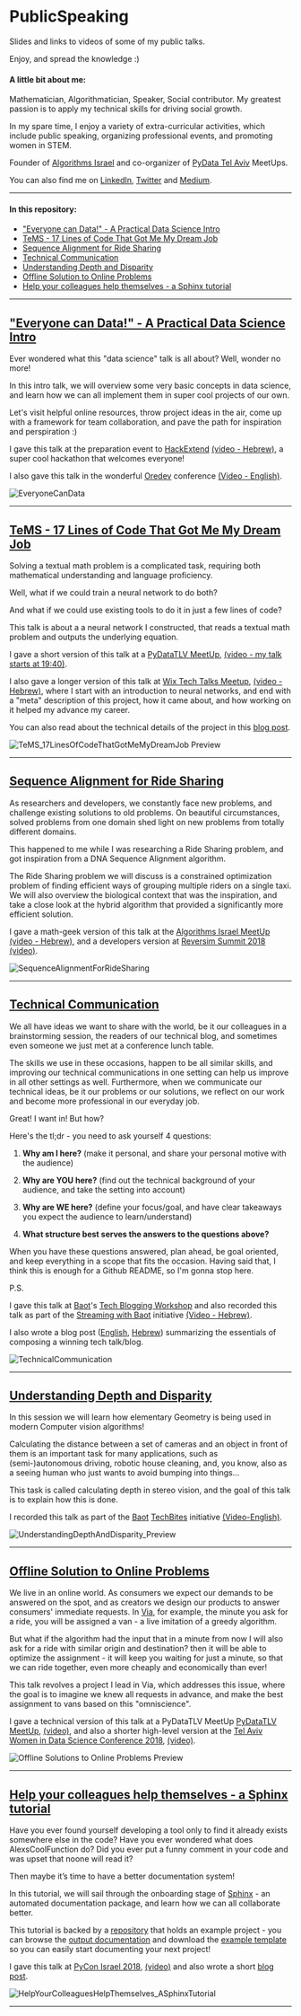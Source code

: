 # PublicSpeaking
Slides and links to videos of some of my public talks.
 
Enjoy, and spread the knowledge :)

#### A little bit about me:

Mathematician, Algorithmatician, Speaker, Social contributor. 
My greatest passion is to apply my technical skills for driving social growth.

In my spare time, I enjoy a variety of extra-curricular activities, 
which include public speaking, organizing professional events, and promoting women in STEM.

Founder of 
[Algorithms Israel](https://www.meetup.com/Algorithms-Israel/) 
and co-organizer of 
[PyData Tel Aviv](https://www.meetup.com/PyData-Tel-Aviv/)
MeetUps.

You can also find me on [LinkedIn](https://www.linkedin.com/in/dalya-gar/), 
[Twitter](https://twitter.com/DalyaGar)
and [Medium](https://medium.com/@dalyag).


***

#### In this repository:

* ["Everyone can Data!" - A Practical Data Science Intro](#YouCanData)
* [TeMS - 17 Lines of Code That Got Me My Dream Job](#Tems)
* [Sequence Alignment for Ride Sharing](#SequenceAlignment)
* [Technical Communication](#TechComm)
* [Understanding Depth and Disparity](#Disparity)
* [Offline Solution to Online Problems](#OfflineSolutions)
* [Help your colleagues help themselves - a Sphinx tutorial](#Sphinx)


***

## <a name="YouCanData"/> ["Everyone can Data!" - A Practical Data Science Intro](../master/EveryoneCanData/EveryoneCanData.pdf)

Ever wondered what this "data science" talk is all about? 
Well, wonder no more!

In this intro talk, 
we will overview some very basic concepts in data science, 
and learn how we can all implement them in super cool projects of our own.
 
Let's visit helpful online resources, 
throw project ideas in the air, 
come up with a framework for team collaboration, 
and pave the path for inspiration and perspiration :)

I gave this talk at the preparation event to 
[HackExtend](http://www.hackextend.com/)
[(video - Hebrew)](https://www.youtube.com/watch?v=Nxn1q1W9Hk8&index=6&list=PLY-poECvi6h7VQWt5Nd5O42py_07UKifI), 
a super cool hackathon that welcomes everyone!

I also gave this talk in the wonderful [Oredev](https://oredev.org/) 
conference [(Video - English)](https://vimeo.com/371736687).


![EveryoneCanData](../master/previews/EveryoneCanData.png)


***


## <a name="Tems"/> [TeMS - 17 Lines of Code That Got Me My Dream Job](../master/TeMS_17LinesOfCodeThatGorMeMyDreamJob/TeMS_17LinesOfCodeThatGotMeMyDreamJob.pdf)

Solving a textual math problem is a complicated task, 
requiring both mathematical understanding and language proficiency. 

Well, what if we could train a neural network to do both? 

And what if we could use existing tools to do it in just a few lines of code?

This talk is about a a neural network I constructed, 
that reads a textual math problem 
and outputs the underlying equation.
 
I gave a short version of this talk at a 
[PyDataTLV MeetUp](https://www.meetup.com/PyData-Tel-Aviv/events/239823945/),
[(video - my talk starts at 19:40)](https://www.youtube.com/watch?v=8j8vfW94o6Y).

I also gave a longer version of this talk at
[Wix Tech Talks Meetup](https://www.meetup.com/at-wix/events/246859972/),
[(video - Hebrew)](https://youtu.be/W9U2Qb1F5h8), 
where I start with an introduction to neural networks,
and end with a "meta" description of this project, how it came about,
and how working on it helped my advance my career.

You can also read about the technical details of the project in this 
[blog post](https://towardsdatascience.com/dear-math-i-am-not-your-therapist-solve-your-own-problems-da835102dacb).

![TeMS_17LinesOfCodeThatGotMeMyDreamJob Preview](../master/previews/TeMS_17LinesOfCodeThatGotMeMyDreamJob.png)


***


## <a name="SequenceAlignment"/> [Sequence Alignment for Ride Sharing](../master/SequnceAlignmentForRideSharing/DevelopersVersion_SequenceAlignmentForRideSharing.pdf)

As researchers and developers, we constantly face new problems, and challenge existing solutions to old problems.
On beautiful circumstances, solved problems from one domain shed light on new problems from totally different domains.

This happened to me while I was researching a Ride Sharing problem, and got inspiration from a DNA Sequence Alignment algorithm.

The Ride Sharing problem we will discuss is a constrained optimization problem of finding efficient ways of grouping multiple riders on a single taxi.
We will also overview the biological context that was the inspiration, and take a close look at the hybrid algorithm that provided a significantly more efficient solution.

I gave a math-geek version of this talk at the [Algorithms Israel MeetUp](https://www.meetup.com/Algorithms-Israel/events/251504953/) [(video - Hebrew)](https://www.youtube.com/watch?v=5so2Gbzd3xI),
and a developers version at [Reversim Summit 2018](https://summit2018.reversim.com/session/5b0b0ba592ac8b00147796f5)
[(video)](https://www.youtube.com/watch?v=rZSdHKyp55M).


![SequenceAlignmentForRideSharing](../master/previews/SequenceAlignmentForRideSharing.jpg)


***


## <a name="TechComm"/> [Technical Communication](../master/TechnicalCommunication/TechnicalCommunication.pdf)

We all have ideas we want to share with the world, be it our colleagues in a brainstorming session,
the readers of our technical blog, and sometimes even someone we just met at a conference lunch table.

The skills we use in these occasions, happen to be all similar skills,
and improving our technical communications in one setting can help us improve in all other settings as well.
Furthermore, when we communicate our technical ideas, be it our problems or our solutions,
we reflect on our work and become more professional in our everyday job.

Great! I want in! But how?

Here's the tl;dr - you need to ask yourself 4 questions:

1. **Why am I here?** (make it personal, 
   and share your personal motive with the audience)

2. **Why are YOU here?** (find out the technical background of your audience, 
   and take the setting into account)

3. **Why are WE here?** (define your focus/goal, 
   and have clear takeaways you expect the audience to learn/understand)
   
4. **What structure best serves the answers to the questions above?**

When you have these questions answered, plan ahead, be goal oriented,
and keep everything in a scope that fits the occasion.
Having said that, I think this is enough for a Github README, so I'm gonna stop here.

P.S. 

I gave this talk at [Baot](http://extend-tech.com/baot)'s
 [Tech Blogging Workshop](https://www.facebook.com/baot.tech/posts/822826681532844)
 and also recorded this talk as part of the 
 [Streaming with Baot](https://www.youtube.com/watch?v=tKj8dA7Gj38&list=PLpII905PU6QoHd38kd8P4WOyBIcqOZENx)
 initiative [(Video - Hebrew)](https://youtu.be/exYdTC5XWSs).

I also wrote a blog post 
([English](https://codeburst.io/technical-communications-c457b5c7da), 
[Hebrew](http://bit.ly/TechCommBlogHebrew)) 
summarizing the essentials of composing a winning tech talk/blog.

![TechnicalCommunication](../master/previews/TechnicalCommunication.jpg)


***



## <a name="Disparity"/> [Understanding Depth and Disparity](../master/UnderstandingDepthAndDisparity/UnderstandingDepthAndDisparity.pdf)

In this session we will learn how elementary Geometry is being used in modern Computer vision algorithms!

Calculating the distance between a set of cameras and an object in front of them 
is an important task for many applications, 
such as (semi-)autonomous driving, robotic house cleaning, and, 
you know, also as a seeing human who just wants to avoid bumping into things...

This task is called calculating depth in stereo vision, and the goal of this talk is to explain how this is done.

I recorded this talk as part of the [Baot](https://extend-tech.com/baot) 
[TechBites](https://www.youtube.com/watch?v=HaSnT0Ki8rk&list=PLpII905PU6QrEzPicCTUJU99KruTEpHXy) 
initiative [(Video-English)](https://youtu.be/0a7gnRmMXjw).

![UnderstandingDepthAndDisparity_Preview](../master/previews/UnderstandingDepthAndDisparity_Preview.jpg)


***


## <a name="OfflineSolutions"/> [Offline Solution to Online Problems](../master/OfflineSolutionstoOnlineProblems/OfflineSolutionstoOnlineProblems.pdf)

We live in an online world. 
As consumers we expect our demands to be answered on the spot, 
and as creators we design our products to answer consumers' immediate requests. 
In [Via](https://ridewithvia.com/), for example, the minute you ask for a ride, 
you will be assigned a van - a live imitation of a greedy algorithm. 

But what if the algorithm had the input that in a minute from now 
I will also ask for a ride with similar origin and destination? 
then it will be able to optimize the assignment - 
it will keep you waiting for just a minute, so that we can ride together, 
even more cheaply and economically than ever!

This talk revolves a project I lead in Via, which addresses this issue, 
where the goal is to imagine we knew all requests in advance, 
and make the best assignment to vans based on this "omniscience".

I gave a technical version of this talk at a PyDataTLV MeetUp
[PyDataTLV MeetUp](https://www.meetup.com/PyData-Tel-Aviv/events/245676534/),
[(video)](https://www.youtube.com/watch?v=c1FMe4yK7zY), 
and also a shorter high-level version at the 
[Tel Aviv Women in Data Science Conference 2018](http://intuit.eventiko.co.il/),
[(video)](https://www.youtube.com/watch?v=sVwSvbJARxI).

![Offline Solutions to Online Problems Preview](../master/previews/OfflineSolutionstoOnlineProblems.png)


***


## <a name="Sphinx"/> [Help your colleagues help themselves - a Sphinx tutorial](../master/HelpYourColleaguesHelpThemselves_ASphinxTutorial/HelpYourColleaguesHelpThemselves_aSphinxTutorial.pdf)

Have you ever found yourself developing a tool only to find it already exists somewhere else in the code?
Have you ever wondered what does AlexsCoolFunction do?
Did you ever put a funny comment in your code and was upset that noone will read it?

Then maybe it’s time to have a better documentation system!

In this tutorial, we will sail through the onboarding stage of [Sphinx](http://www.sphinx-doc.org/en/master/) - an automated documentation package, and learn how we can all collaborate better.

This tutorial is backed by a [repository](https://github.com/DalyaG/Sphinx185) that holds an example project - you can browse the [output documentation](https://dalyag.github.io/Sphinx185/index.html) and download the [example template](https://github.com/DalyaG/Sphinx185/tree/master/documentation_template_for_your_next_project) so you can easily start documenting your next project!

I gave this talk at [PyCon Israel 2018](https://il.pycon.org/2018/schedule/presentation/28/), 
[(video)](https://www.youtube.com/watch?v=3OAAL78PES8) and also wrote a short 
[blog post](https://medium.com/free-code-camp/the-riddle-of-sphinx-how-to-document-your-code-easily-bf09a9a1804c).


![HelpYourColleaguesHelpThemselves_ASphinxTutorial](../master/previews/HelpYourColleaguesHelpThemselves_ASphinxTutorial.jpg)


***
